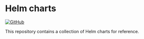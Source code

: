 # Helm charts

[![GitHub](https://img.shields.io/github/license/wozorio/helm-charts)](https://github.com/wozorio/helm-charts/blob/master/LICENSE)

This repository contains a collection of Helm charts for reference.
